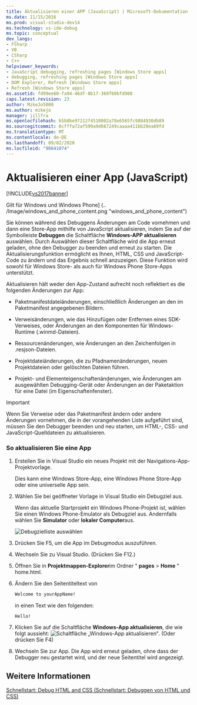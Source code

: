 ```yaml
---
title: Aktualisieren einer APP (JavaScript) | Microsoft-Dokumentation
ms.date: 11/15/2016
ms.prod: visual-studio-dev14
ms.technology: vs-ide-debug
ms.topic: conceptual
dev_langs:
- FSharp
- VB
- CSharp
- C++
helpviewer_keywords:
- JavaScript debugging, refreshing pages [Windows Store apps]
- debugging, refreshing pages [Windows Store apps]
- DOM Explorer, Refresh [Windows Store apps]
- Refresh [Windows Store apps]
ms.assetid: fd99ee60-fa94-46df-8b17-369f60bfd908
caps.latest.revision: 23
author: MikeJo5000
ms.author: mikejo
manager: jillfra
ms.openlocfilehash: b5b8be97212f4510002a78e6565fc9884930db89
ms.sourcegitcommit: 6cfffa72af599a9d667249caaaa411bb28ea69fd
ms.translationtype: MT
ms.contentlocale: de-DE
ms.lasthandoff: 09/02/2020
ms.locfileid: "90841074"
---
```

# <a name="refresh-an-app-javascript"></a>Aktualisieren einer App (JavaScript)
[!INCLUDE[vs2017banner](../includes/vs2017banner.md)]

Gilt für Windows und Windows Phone] (.. /Image/windows_and_phone_content.png "windows_and_phone_content")  
  
 Sie können während des Debuggens Änderungen am Code vornehmen und dann eine Store-App mithilfe von JavaScript aktualisieren, indem Sie auf der Symbolleiste **Debuggen** die Schaltfläche **Windows-APP aktualisieren** auswählen. Durch Auswählen dieser Schaltfläche wird die App erneut geladen, ohne den Debugger zu beenden und erneut zu starten. Die Aktualisierungsfunktion ermöglicht es Ihnen, HTML, CSS und JavaScript-Code zu ändern und das Ergebnis schnell anzuzeigen. Diese Funktion wird sowohl für Windows Store- als auch für Windows Phone Store-Apps unterstützt.  
  
 Aktualisieren hält weder den App-Zustand aufrecht noch reflektiert es die folgenden Änderungen zur App:  
  
- Paketmanifestdateiänderungen, einschließlich Änderungen an den im Paketmanifest angegebenen Bildern.  
  
- Verweisänderungen, wie das Hinzufügen oder Entfernen eines SDK-Verweises, oder Änderungen an den Komponenten für Windows-Runtime (.winmd-Dateien).  
  
- Ressourcenänderungen, wie Änderungen an den Zeichenfolgen in .resjson-Dateien.  
  
- Projektdateiänderungen, die zu Pfadnamenänderungen, neuen Projektdateien oder gelöschten Dateien führen.  
  
- Projekt- und Elementeigenschaftenänderungen, wie Änderungen am ausgewählten Debugging-Gerät oder Änderungen an der Paketaktion für eine Datei (im Eigenschaftenfenster).  
  
> [!IMPORTANT]
> Wenn Sie Verweise oder das Paketmanifest ändern oder andere Änderungen vornehmen, die in der vorangehenden Liste aufgeführt sind, müssen Sie den Debugger beenden und neu starten, um HTML-, CSS- und JavaScript-Quelldateien zu aktualisieren.  
  
### <a name="to-refresh-an-app"></a>So aktualisieren Sie eine App  
  
1. Erstellen Sie in Visual Studio ein neues Projekt mit der Navigations-App-Projektvorlage.  
  
     Dies kann eine Windows Store-App, eine Windows Phone Store-App oder eine universelle App sein.  
  
2. Wählen Sie bei geöffneter Vorlage in Visual Studio ein Debugziel aus.  
  
     Wenn das aktuelle Startprojekt ein Windows Phone-Projekt ist, wählen Sie einen Windows Phone-Emulator als Debugziel aus. Andernfalls wählen Sie **Simulator** oder **lokaler Computer**aus.  
  
     ![Debugzielliste auswählen](../debugger/media/js-select-target.png "JS_Select_Target")  
  
3. Drücken Sie F5, um die App im Debugmodus auszuführen.  
  
4. Wechseln Sie zu Visual Studio. (Drücken Sie F12.)  
  
5. Öffnen Sie in **Projektmappen-Explorer**im Ordner " **pages**  >  **Home** " home.html.  
  
6. Ändern Sie den Seitentiteltext von  
  
    ```html  
    Welcome to yourAppName!  
    ```  
  
     in einen Text wie den folgenden:  
  
    ```html  
    Hello!  
    ```  
  
7. Klicken Sie auf die Schaltfläche **Windows-App aktualisieren**, die wie folgt aussieht: ![Schaltfläche „Windows-App aktualisieren“](../debugger/media/js-refresh.png "JS_Refresh"). (Oder drücken Sie F4)  
  
8. Wechseln Sie zur App. Die App wird erneut geladen, ohne dass der Debugger neu gestartet wird, und der neue Seitentitel wird angezeigt.  
  
## <a name="see-also"></a>Weitere Informationen  
 [Schnellstart: Debug HTML and CSS (Schnellstart: Debuggen von HTML und CSS)](../debugger/quickstart-debug-html-and-css.md)
